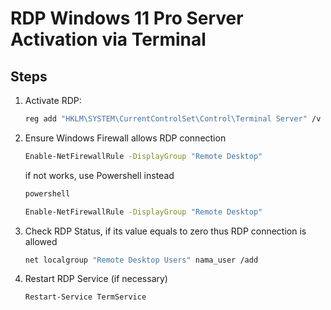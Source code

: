 # RDP Windows 11 Pro Server Activation via Terminal

## Steps

1. Activate RDP:
   ```sh
   reg add "HKLM\SYSTEM\CurrentControlSet\Control\Terminal Server" /v fDenyTSConnections /t REG_DWORD /d 0 /f
   ```

2. Ensure Windows Firewall allows RDP connection
   ```sh
   Enable-NetFirewallRule -DisplayGroup "Remote Desktop"
   ```
   if not works, use Powershell instead
   ```sh
   powershell
   ```
   ```sh
   Enable-NetFirewallRule -DisplayGroup "Remote Desktop"
   ```

3. Check RDP Status, if its value equals to zero thus RDP connection is allowed 
   ```sh
   net localgroup "Remote Desktop Users" nama_user /add
   ```

4. Restart RDP Service (if necessary)
   ```sh
   Restart-Service TermService
   ```
